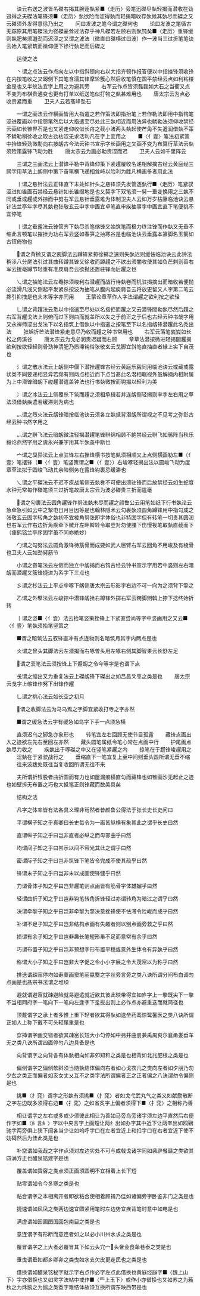 <!-- { "loadSidebar": true } -->
　　诀云右送之波皆名磔右揭其腕逐埶紧■〈走历〉旁笔迅磔尽埶轻揭而潜收在劲迅得之夫磔法笔锋须■〈走历〉埶欲险而涩得埶而轻揭暗收存埶候其埶尽而磔之又云磔须外发得意徐乃出之 
　　问曰发波之笔今谓之磔何也 
　　论曰发波之笔循古无踪原其用笔磔法为径磔豪耸过法存乎神凡磔若左顾右则埶钝矣■〈走历〉重锋缓则埶肥矣须遒劲而迟涩之又谓之波法（微直曰磔横过曰波）作一波当三过折笔笔诀云始入笔紧筑而微仰便下徐行埶足而后磔之 

　　运使之法 

　　丶谓之点法云作点向左以中指斜顿向右以大指齐顿作报答便以中指挫锋须收锋在内按笔收之又衂侧下其笔含濡其锋摩轮簇心然后收笔慎在圆平禁经云点如利钻镂金是也又半蚁法宜字上用之为避其旁 
　　右军云作点皆须磊磊如大石之当衢又点不变为布棋贵通变也更有打单以纸送笔似打物之埶甚难用也 
　　唐太宗云为点必收贵紧而重 
　　卫夫人云若髙峰坠石 

　　一谓之画法云作横画皆用大指遣之若作策法即指抬笔上若作勒法即用中指钩笔涩进覆画以中指顿笔然后以大指遣至尽处此三埶相近而用法异也鳞勒法须仰收禁经云画如长锥界石是也又紧走仰收似长舟之截小渚两头埶起使芒角不失遒润借埶不策不鳞勒稍徐收之取古劲枯涩无求活利凡在字上宜用之 
　　■〈亻壹〉笔法初紧策中抬锋轻劲微勒向右按衂古今法云钟书宣示字长画用之又画不变为布算行草法云埶须险策露锋飞动为胜 
　　唐太宗云为画必勒贵涩而迟 
　　卫夫人云如千里阵云 

　　三谓之三画法云上潜锋平勒中背锋仰策下紧趯覆收名递相解摘古经云黄庭经三闗字用草法上衂侧中策下奋笔横飞递相耸峙以险利为胜凡横画多者用此法 

　　丨谓之悬针法云正锋直下末处如针头之悬锋须先发管逐埶行■〈走历〉笔紧驭涩进如锥画石禁经云悬针如长锥缀地是也又契字下双笔须一努一垂变换用之三埶不同或垂或趯或外掠而中努右军云悬针垂露难为体制卫夫人云如万岁枯藤临池诀云悬针法兰亭年字尽其埶也张敬玄云申字中画宜卓笔直审疾抽事字中画宜直下笔便挑不宜停笔 

　　丨谓之垂露法云锋管齐下埶尽杀笔缩锋又始筑笔而极力终注锋而作埶又无垂不缩此言顿笔以摧挫为功右军云竖如春笋之抽寒谷是也临池诀云垂露本篆脚名玉筯如古钗倚物也 

　　谓之背抛又谓之踠脚法云蹲锋紧掠徐掷之速则失埶迟则缓怯临池诀云此钟法稍涉八分尾法引过其曲转蹲其锋又徐收而蹲趯之不欲出须闇收使其如负芒刺则善右军云援毫蹲节轻重有准庾肩吾云欲抛还置驻锋而后趯之也 

　　乀谓之抽笔法云左罨掠须峻利右潜趯而战行待埶卷而机驻揭摘出而暗收若便抛必流滑凡浅又侧起平发紧杀按波为抽笔从腹内起庾肩吾云将放更留又人字第二笔云搀引抑拽是也夫木等字亦同用 
　　王蒙论章草作人字法谓趯之欲利按之欲轻 

　　乚谓之背趯法云悉以中指遣至尽处以名指拒而趯之又云潜锋闇勒埶尽然后趯之右军背趯戈法上则俯而过下则曲而就盖所以失之于前正之于后也古经云钟书哉字用又永禅师涩出戈法下以名指筑上借埶以中指遣之按笔至下以名指衂锋潜趯此名秃出法 
　　张旭折芒法潜锋紧走意尽乃收而趯之钟书常用也 
　　右军云落笔峩峩如长松之倚溪谷 
　　唐太宗云为戈必润贵迟疑而右顾 
　　章草法潜按微进轻揭闇趯揭欲利按欲轻轻则骨劲神清肥乃质滞钝俗张敬玄云戈脚宜斜笔直抽直者縁上实下自茂也 

　　氵谓之散水法云上衂侧中偃下潜挫趯锋古经云黄庭乐毅同用临池诀云或藏或露状类不同要递相显异若频有则两点相近而下点当髙此名潜相瞩视外虽解摘内相附属为上中潜锋暗衂下峻趯潜遣盖钟法也行书埶微按而钩揭以轻利为美 

　　冫谓之冰法云上侧覆杀下筑而趯之须相承揖若并连衂侧轻揭则率字左右用之草法须借埶疾遣若缓滞则为病也 

　　灬谓之烈火法云衂锋暗按临池诀云须各立埶抵背潜衂所谓视之不见考之弥彰古经云钟书然字用之 

　　灬谓之聨飞法云暗衂微注轻揭潜趯笔锋聨绵相顾不絶禁经云聨飞如鴈阵当秋乐毅论燕然字用之虞永兴兼字用其半埶盖中断也 

　　宀谓之显异法云上点驻锋左右挫锋横书按笔埶须相顺又上点侧横画勒左■〈亻壹〉笔摆锋（■〈亻壹〉笔竖策谓之■〈亻壹〉）右峻啄轻揭出法以圆峻飞动为度章草法拟于圆峻飞动其余险侧务在露锋钩裹忌缓滞也 

　　乀谓之平磔法云不迟不疾战笔侧去埶巻不可便出须驻锋而后放禁经云如生蛇度水钟元常每作磔笔须三过折笔故唐太宗云为波必磔贵三折而遣毫 

　　谓之勾裹法云圆角趯锋作努法埶未尽而趯之颜鲁公云用笔如纸下行书埶论云急牵急引如云中之掣电日月目因等是也翰林隠术云勾裹埶须圆角蹲锋用中指勾成之张敬玄云固字转角之埶初不宜棱角努张即字体俗也非特固字但有转笔一切贵其圆润也右军云作右边折角疾牵下微开左畔斡转令取登对勿使腰下伤慢视笔取埶直截而下（瘗鹤铭兰亭序固字虽不同亦絶妙） 

　　勹谓之勾努法云圆角激锋待筋骨而成要如武人屈臂右军云回角不用峻及有棱骨也卫夫人云如劲努筋节 

　　小谓之奋笔法云左侧而独立中衂揭而右钩古经云钟书宣示字用若中竖则左右暗衂而潜趯又簇锋捷进为系字下三点也 

　　彡谓之杉法云上平点中啄下衂侧唐太宗云形影字右边不可一向为之须背下撆之 

　　乙谓之外擘法云左峻掠中潜锋衂挫右蹲锋外掷右军云踠脚剕斡上捺下捻终始折转 

　　丨谓之竖■〈亻壹〉法云抬笔竖策挫锋上下紧直尝尚等字中竖画用之又云■〈亻壹〉笔埶须抬笔竖策之 

　　■谓之暗筑法云驭锋直冲有点连物则名暗筑月其字内两点是也 

　　仌谓之曾头其脚法云左潜揭而右啄曽头用左啄右侧其脚智果云长舒左足 

　　谓之衮笔法云须按锋上下蹙衂之令今等字是也谓下点 

　　戋谓之缩出又为重复法云上磔衂锋下磔出之如吕昌爻枣之类是也 
　　唐太宗云戋字上缩锋作努下出锋作趯 

　　乚谓之挑心法云如长空之初月 

　　谓之收脚法云为马乌焉之字脚宜紧收打寺之字亦然 

　　■谓之缓急法云字有缓急如乌字下手一点须急横 

　　直须迟乌之脚急亦象形也 
　　转笔宜左右回顾无使节目孤露 
　　藏锋点画出入之迹欲左先右至回左亦然 
　　藏头圆笔属纸令笔心常在点画中行 
　　护尾画点埶尽力收之 
　　疾埶出于啄磔之中又在竖笔紧趯之内 
　　掠笔在于趱锋峻趯用之 
　　涩埶在于紧驶战行之 
　　垂缩直下一笔宜复上至中间则垂头圆所谓无垂不缩 
　　往来波跋处既往当复收回所谓无往不来 

　　夫所谓折钗股者曲折圆而有力也如屋漏痕横直匀而藏锋也如锥画沙无起止之迹也如壁拆无布置之巧也大抵笔正则锋藏而数美具矣 

　　结构之法 

　　凡字之体率皆有法各具义理非茍然者昔颜鲁公得法于张长史长史问曰 

　　平谓横子知之乎真卿曰长史每令为一画皆纵横有象其此之谓乎长史曰然 

　　直谓纵子知之乎曰岂非直者必纵之而毋邪曲乎曰然 

　　均谓间子知之乎曰尝示以间不容光其此之谓乎曰然 

　　密谓际子知之乎曰岂非筑锋下笔皆令完成不使其疏乎曰然 

　　锋谓末子知之乎曰岂非末以成画使锋健乎曰然 

　　力谓骨体子知之乎曰岂非趯笔则点画皆有筋骨字体雄媚乎曰然 

　　轻谓曲折子知之乎曰岂非钩笔转角折锋轻过亦谓转角为暗过之谓乎曰然 

　　决谓牵掣子知之乎曰岂非牵掣为撆决意挫锋使不怯滞令险峻而成乎曰然 

　　补谓不足子知之乎曰岂非结构点画有失趣者则以别点画旁救之乎曰然 

　　损谓有余子知之乎曰岂非趣长笔短形虽不足而意常有余乎曰然 

　　巧谓布置子知之乎曰岂非预想字形布置平穏或意外生体令有异埶乎曰然 

　　称谓大小子知之乎曰岂非大字促之令小小字展之令大茂宻以为称乎曰然 

　　排迭谓疎宻停均如寿藁画窦笔丽嬴爨之字丝旁言旁之类八诀所谓分间布白调匀点画是也髙宗书法谓之堆垜 

　　避就谓避宻就疎避险就易避逺就近欲其彼此映带得宜如庐字上一撆既尖下一撆不当相同府字一笔向下一笔向左逢字下辵拔出则上必作点亦避重迭而就简径也 

　　顶戴谓字之承上者多惟上重下轻者欲其得埶如迭垒药鸾惊鹭鬐医之类八诀所谓正如人上称下戴不可头轻尾重是也 

　　穿揷谓字画交错者欲其疎宻长短大小匀停如中弗井曲册兼禹禺爽尔襄甬娄垂车无之类八诀所谓四面停匀八边具备是也 

　　向背谓字之向背各有体埶相向如非夘知和之类是也相背如北兆肥根之类是也 

　　偏侧谓字之偏侧欹斜须当随埶结体偏向右者如心戈衣几之类向左者如夕朋乃勿少厷之类正而偏者如亥女丈乂互不之类字法所谓偏者正之正者偏之八诀谓勿令偏侧是也 

　　挑■〈扌窕〉谓字之形埶有须挑■〈扌窕〉者如戈弋武丸气之类又如献励散断之字左边既多须得右边■〈扌窕〉之如省炙字上偏者须得下■〈扌窕〉之相称乃善 

　　相让谓字之左右或多或少须彼此相让为善如马旁鸟旁诸字须左边平直然后右便作字如■〈糹言糹〉字以中央言字上画短让两纟出如办字其中近下让两辛出如鸥鶠驰字两旁俱上狭下阔各当少让如呜呼字口在左者宜近上和扣字口在右者宜近下使不妨碍然后为佳此类是也 

　　补空谓如我哉之字作点须对左边实处不可与成戟戈诸字同如袭辟餐赣之类欲其四满方正也醴泉铭建字是也 

　　覆盖谓如寳容之类点须正画须圆明不宜相着上长下短 

　　贴零谓如令今冬寒之类是也 

　　粘合谓字之本相离开者即欲粘合使相着顾揖乃佳如诸偏旁字卧鉴非门之类是也 

　　捷速谓如风凤之类两边速宜圆紧用笔时左边势宜疾背笔时意中如电是也 

　　满虚谓如园圃图国回包南目之类是也 

　　意连谓字有形断而意连者如之以必小川州水求之类是也 

　　覆冒谓字之上大者必覆冒其下如云头宂宀头奢金食夅巷泰之类是也 

　　垂曳谓垂如都乡卿卯之类曳如水支欠皮更走民也之类是也 

　　借换谓如醴泉铭秘字就示字右点作必字左点此借换也黄庭经庭字■〈魏上山下〉字亦借换也又如灵字法帖中或作■〈罒上玉下〉或作小亦借换也又如苏之为蘓秋之为秌鹅之为鹅之类葢字难结体故须互换所谓东映西带是也 

